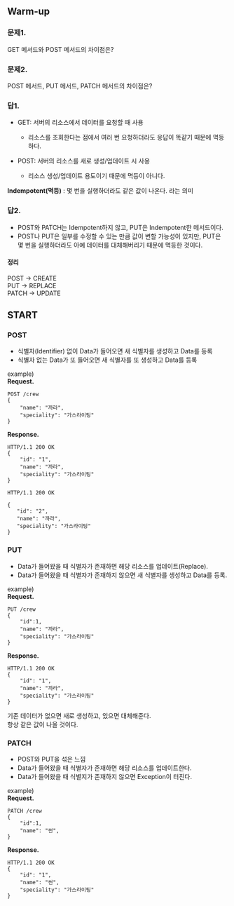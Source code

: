 ## Warm-up
### 문제1. 
GET 메서드와 POST 메서드의 차이점은?

### 문제2.
POST 메서드, PUT 메서드, PATCH 메서드의 차이점은? 


### 답1.
- GET: 서버의 리소스에서 데이터를 요청할 때 사용    
    - 리소스를 조회한다는 점에서 여러 번 요청하더라도 응답이 똑같기 때문에 멱등하다. 

- POST: 서버의 리소스를 새로 생성/업데이트 시 사용  
    - 리소스 생성/업데이트 용도이기 때문에 멱등이 아니다. 

**Indempotent(멱등)**
: 몇 번을 실행하더라도 같은 값이 나온다. 라는 의미 

### 답2.  
- POST와 PATCH는 Idempotent하지 않고, PUT은 Indempotent한 메서드이다.  
- POST나 PUT은 일부를 수정할 수 있는 만큼 값이 변할 가능성이 있지만, PUT은 몇 번을 실행하더라도 아예 데이터를 대체해버리기 때문에 멱등한 것이다.  

#### 정리
POST -> CREATE  
PUT -> REPLACE  
PATCH -> UPDATE   

## START

### POST
- 식별자(Identifier) 없이 Data가 들어오면 새 식별자를 생성하고 Data를 등록 
- 식별자 없는 Data가 또 들어오면 새 식별자를 또 생성하고 Data를 등록

example)  
**Request.**
```
POST /crew
{
    "name": "까라",
    "speciality": "가스라이팅"
}

```
**Response.**
```
HTTP/1.1 200 OK
{
    "id": "1",
    "name": "까라",
    "speciality": "가스라이팅"
}
```

 ```
 HTTP/1.1 200 OK

{
    "id": "2",
    "name": "까라",
    "speciality": "가스라이팅"
}
```



### PUT
- Data가 들어왔을 때 식별자가 존재하면 해당 리소스를 업데이트(Replace).
- Data가 들어왔을 때 식별자가 존재하지 않으면 새 식별자를 생성하고 Data를 등록.

example)   
**Request.**
```
PUT /crew
{
    "id":1,
    "name": "까라",
    "speciality": "가스라이팅"
}

```
**Response.**
```
HTTP/1.1 200 OK
{
    "id": "1",
    "name": "까라",
    "speciality": "가스라이팅"
}
```
기존 데이터가 없으면 새로 생성하고, 있으면 대체해준다.   
항상 같은 값이 나올 것이다. 

### PATCH 
- POST와 PUT을 섞은 느낌 
- Data가 들어왔을 때 식별자가 존재하면 해당 리소스를 업데이트한다. 
- Data가 들어왔을 때 식별지가 존재하지 않으면 Exception이 터진다.

example)  
**Request.**
```
PATCH /crew
{
    "id":1,
    "name": "썬",
}

```
**Response.**
```
HTTP/1.1 200 OK
{
    "id": "1",
    "name": "썬",
    "speciality": "가스라이팅"
}
``` 